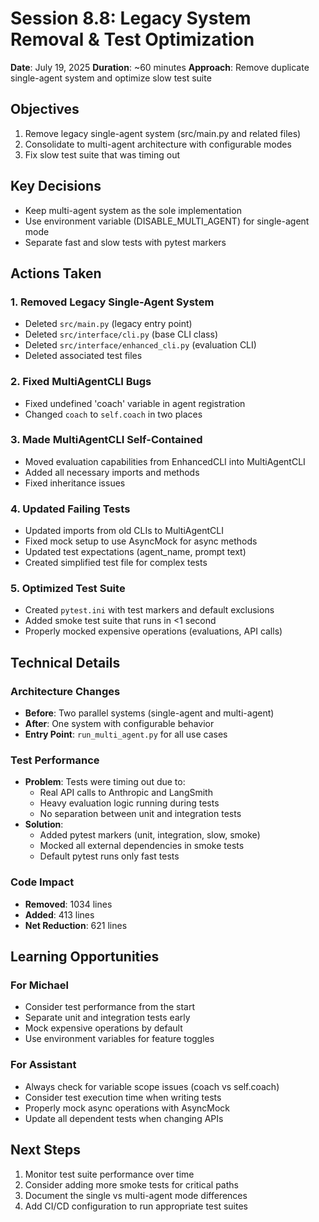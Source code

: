 # Session 8.8: Legacy System Removal & Test Optimization

**Date**: July 19, 2025
**Duration**: ~60 minutes
**Approach**: Remove duplicate single-agent system and optimize slow test suite

## Objectives
1. Remove legacy single-agent system (src/main.py and related files)
2. Consolidate to multi-agent architecture with configurable modes
3. Fix slow test suite that was timing out

## Key Decisions
- Keep multi-agent system as the sole implementation
- Use environment variable (DISABLE_MULTI_AGENT) for single-agent mode
- Separate fast and slow tests with pytest markers

## Actions Taken

### 1. Removed Legacy Single-Agent System
- Deleted `src/main.py` (legacy entry point)
- Deleted `src/interface/cli.py` (base CLI class)
- Deleted `src/interface/enhanced_cli.py` (evaluation CLI)
- Deleted associated test files

### 2. Fixed MultiAgentCLI Bugs
- Fixed undefined 'coach' variable in agent registration
- Changed `coach` to `self.coach` in two places

### 3. Made MultiAgentCLI Self-Contained
- Moved evaluation capabilities from EnhancedCLI into MultiAgentCLI
- Added all necessary imports and methods
- Fixed inheritance issues

### 4. Updated Failing Tests
- Updated imports from old CLIs to MultiAgentCLI
- Fixed mock setup to use AsyncMock for async methods
- Updated test expectations (agent_name, prompt text)
- Created simplified test file for complex tests

### 5. Optimized Test Suite
- Created `pytest.ini` with test markers and default exclusions
- Added smoke test suite that runs in <1 second
- Properly mocked expensive operations (evaluations, API calls)

## Technical Details

### Architecture Changes
- **Before**: Two parallel systems (single-agent and multi-agent)
- **After**: One system with configurable behavior
- **Entry Point**: `run_multi_agent.py` for all use cases

### Test Performance
- **Problem**: Tests were timing out due to:
  - Real API calls to Anthropic and LangSmith
  - Heavy evaluation logic running during tests
  - No separation between unit and integration tests
- **Solution**: 
  - Added pytest markers (unit, integration, slow, smoke)
  - Mocked all external dependencies in smoke tests
  - Default pytest runs only fast tests

### Code Impact
- **Removed**: 1034 lines
- **Added**: 413 lines
- **Net Reduction**: 621 lines

## Learning Opportunities

### For Michael
- Consider test performance from the start
- Separate unit and integration tests early
- Mock expensive operations by default
- Use environment variables for feature toggles

### For Assistant
- Always check for variable scope issues (coach vs self.coach)
- Consider test execution time when writing tests
- Properly mock async operations with AsyncMock
- Update all dependent tests when changing APIs

## Next Steps
1. Monitor test suite performance over time
2. Consider adding more smoke tests for critical paths
3. Document the single vs multi-agent mode differences
4. Add CI/CD configuration to run appropriate test suites